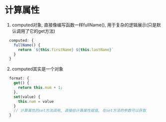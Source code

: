 # 计算属性

1. computed对象, 直接像编写函数一样fullName(), 用于复杂的逻辑展示(只是默认调用了它的get方法)
```javascript
  computed: {
    fullName() {
      return `${this.firstName} ${this.lastName}`
    }
  }
```
2. computed其实是一个对象
```javascript
  format: {
    get() {
      return this.num + 1; 
    },
    set(value) {
      this.num = value
    }
    // 计算属性的set方法调用, 直接给计算属性赋值, 在set方法的参数可以获取
  }
```